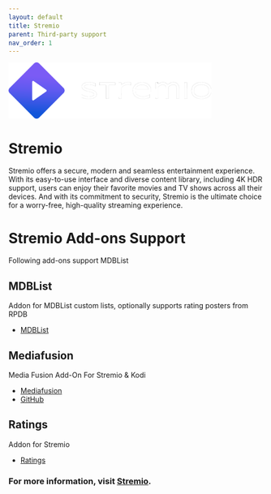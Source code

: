 ```yaml
---
layout: default
title: Stremio
parent: Third-party support
nav_order: 1
---
```

<img src="/assets/images/stremio.png" alt="Stremio integration" width="400"/>

# Stremio

Stremio offers a secure, modern and seamless entertainment experience. With its easy-to-use interface and diverse content library, including 4K HDR support, users can enjoy their favorite movies and TV shows across all their devices. And with its commitment to security, Stremio is the ultimate choice for a worry-free, high-quality streaming experience.

# Stremio Add-ons Support

Following add-ons support MDBList

## MDBList

Addon for MDBList custom lists, optionally supports rating posters from RPDB

* [MDBList](https://stremio-addons.com/mdblist.html)

## Mediafusion 
Media Fusion Add-On For Stremio & Kodi

* [Mediafusion](https://mediafusion.elfhosted.com/configure)
* [GitHub](https://github.com/mhdzumair/MediaFusion)

## Ratings
Addon for Stremio
* [Ratings](https://47623cd32ba8-stremio-addon-ratings.baby-beamup.club/configure/#/home)

### For more information, visit [Stremio](https://www.stremio.com).
